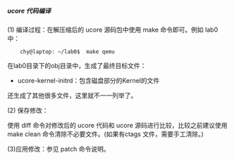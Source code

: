 ##### ucore 代码编译

(1) 编译过程：在解压缩后的 ucore 源码包中使用 make 命令即可。例如 lab0中：
```
	chy@laptop: ~/lab0$  make qemu
```
在lab0目录下的obj目录中，生成了最终目标文件：
 - ucore-kernel-initrd：包含磁盘部分的Kernel的文件

还生成了其他很多文件，这里就不一一列举了。

(2) 保存修改：

使用 diff 命令对修改后的 ucore 代码和 ucore 源码进行比较，比较之前建议使用 make clean 命令清除不必要文件。(如果有ctags 文件，需要手工清除。)

(3)应用修改：参见 patch 命令说明。

